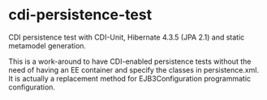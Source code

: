 cdi-persistence-test
====================

CDI persistence test with CDI-Unit, Hibernate 4.3.5 (JPA 2.1) and static metamodel generation.

This is a work-around to have CDI-enabled persistence tests without the need of having an EE container and specify the classes in persistence.xml. It is actually a replacement method for EJB3Configuration programmatic configuration.
